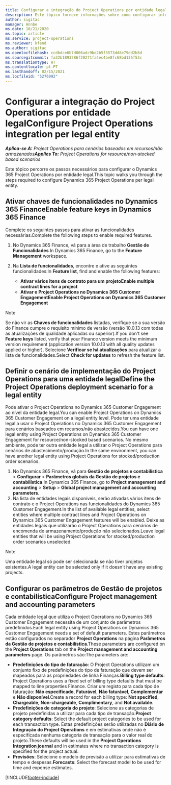 ```yaml
---
title: Configurar a integração do Project Operations por entidade legal
description: Este tópico fornece informações sobre como configurar integração por entidade legal no Project Operations.
author: sigitac
manager: Annbe
ms.date: 10/21/2020
ms.topic: article
ms.service: project-operations
ms.reviewer: kfend
ms.author: sigitac
ms.openlocfilehash: ccdbdce6b7d006adc9be2b5f3573dd8e79dd2b8d
ms.sourcegitcommit: fa32b1893286f20271fa4ec4be8fc68bd135f53c
ms.translationtype: HT
ms.contentlocale: pt-PT
ms.lasthandoff: 02/15/2021
ms.locfileid: "5276992"
---
```

# <a name="configure-project-operations-integration-per-legal-entity"></a><span data-ttu-id="4990e-103">Configurar a integração do Project Operations por entidade legal</span><span class="sxs-lookup"><span data-stu-id="4990e-103">Configure Project Operations integration per legal entity</span></span> 

<span data-ttu-id="4990e-104">_**Aplica-se A:** Project Operations para cenários baseados em recursos/não armazenados_</span><span class="sxs-lookup"><span data-stu-id="4990e-104">_**Applies To:** Project Operations for resource/non-stocked based scenarios_</span></span>

<span data-ttu-id="4990e-105">Este tópico percorre os passos necessários para configurar o Dynamics 365 Project Operations por entidade legal.</span><span class="sxs-lookup"><span data-stu-id="4990e-105">This topic walks you through the steps required to configure Dynamics 365 Project Operations per legal entity.</span></span>

## <a name="enable-feature-keys-in-dynamics-365-finance"></a><span data-ttu-id="4990e-106">Ativar chaves de funcionalidades no Dynamics 365 Finance</span><span class="sxs-lookup"><span data-stu-id="4990e-106">Enable feature keys in Dynamics 365 Finance</span></span>

<span data-ttu-id="4990e-107">Complete os seguintes passos para ativar as funcionalidades necessárias.</span><span class="sxs-lookup"><span data-stu-id="4990e-107">Complete the following steps to enable required features.</span></span>

1. <span data-ttu-id="4990e-108">No Dynamics 365 Finance, vá para a área de trabalho **Gestão de Funcionalidades**.</span><span class="sxs-lookup"><span data-stu-id="4990e-108">In Dynamics 365 Finance, go to the **Feature Management** workspace.</span></span>
2. <span data-ttu-id="4990e-109">Na **Lista de funcionalidades**, encontre e ative as seguintes funcionalidades:</span><span class="sxs-lookup"><span data-stu-id="4990e-109">In **Feature list**, find and enable the following features:</span></span>
  
    - <span data-ttu-id="4990e-110">**Ativar vários itens de contrato para um projeto**</span><span class="sxs-lookup"><span data-stu-id="4990e-110">**Enable multiple contract lines for a project**</span></span>
    - <span data-ttu-id="4990e-111">**Ativar o Project Operations no Dynamics 365 Customer Engagement**</span><span class="sxs-lookup"><span data-stu-id="4990e-111">**Enable Project Operations on Dynamics 365 Customer Engagement**</span></span>

> [!NOTE]
> <span data-ttu-id="4990e-112">Se não vir as **Chaves de funcionalidades** listadas, verifique se a sua versão do Finance cumpre o requisito mínimo de versão (versão 10.0.13 com todas as atualizações de qualidade aplicadas ou superior).</span><span class="sxs-lookup"><span data-stu-id="4990e-112">If you don't see **Feature keys** listed, verify that your Finance version meets the minimum version requirement (application version 10.0.13 with all quality updates applied or higher).</span></span> <span data-ttu-id="4990e-113">Selecione **Verificar se há atualizações** para atualizar a lista de funcionalidades.</span><span class="sxs-lookup"><span data-stu-id="4990e-113">Select **Check for updates** to refresh the feature list.</span></span>

## <a name="define-the-project-operations-deployment-scenario-for-a-legal-entity"></a><span data-ttu-id="4990e-114">Definir o cenário de implementação do Project Operations para uma entidade legal</span><span class="sxs-lookup"><span data-stu-id="4990e-114">Define the Project Operations deployment scenario for a legal entity</span></span>

<span data-ttu-id="4990e-115">Pode ativar o Project Operations no Dynamics 365 Customer Engagement ao nível da entidade legal.</span><span class="sxs-lookup"><span data-stu-id="4990e-115">You can enable Project Operations on Dynamics 365 Customer Engagement on a legal entity level.</span></span> <span data-ttu-id="4990e-116">Pode ter uma entidade legal a usar o Project Operations no Dynamics 365 Customer Engagement para cenários baseados em recursos/não abastecidos.</span><span class="sxs-lookup"><span data-stu-id="4990e-116">You can have one legal entity using Project Operations on Dynamics 365 Customer Engagement for resource/non-stocked based scenarios.</span></span> <span data-ttu-id="4990e-117">No mesmo ambiente, pode ter outra entidade legal a utilizar o Project Operations para cenários de abastecimento/produção.</span><span class="sxs-lookup"><span data-stu-id="4990e-117">In the same environment, you can have another legal entity using Project Operations for stocked/production order scenarios.</span></span>

1. <span data-ttu-id="4990e-118">No Dynamics 365 Finance, vá para **Gestão de projetos e contabilística** > **Configurar** > **Parâmetros globais da Gestão de projetos e contabilística**.</span><span class="sxs-lookup"><span data-stu-id="4990e-118">In Dynamics 365 Finance, go to **Project management and accounting** > **Setup** > **Global project management and accounting parameters**.</span></span>
2. <span data-ttu-id="4990e-119">Na lista de entidades legais disponíveis, serão ativadas vários itens de contrato e o Project Operations nas funcionalidades do Dynamics 365 Customer Engagement.</span><span class="sxs-lookup"><span data-stu-id="4990e-119">In the list of available legal entities, select entities where multiple contract lines and Project Operations on Dynamics 365 Customer Engagement features will be enabled.</span></span> <span data-ttu-id="4990e-120">Deixe as entidades legais que utilizarão o Project Operations para cenários de encomenda de armazenamento/produção não selecionados.</span><span class="sxs-lookup"><span data-stu-id="4990e-120">Leave legal entities that will be using Project Operations for stocked/production order scenarios unselected.</span></span>

> [!NOTE]
> <span data-ttu-id="4990e-121">Uma entidade legal só pode ser selecionada se não tiver projetos existentes.</span><span class="sxs-lookup"><span data-stu-id="4990e-121">A legal entity can be selected only if it doesn't have any existing projects.</span></span>

## <a name="configure-project-management-and-accounting-parameters"></a><span data-ttu-id="4990e-122">Configurar os parâmetros de Gestão de projetos e contabilística</span><span class="sxs-lookup"><span data-stu-id="4990e-122">Configure Project management and accounting parameters</span></span>

<span data-ttu-id="4990e-123">Cada entidade legal que utiliza o Project Operations no Dynamics 365 Customer Engagement necessita de um conjunto de parâmetros predefinidos.</span><span class="sxs-lookup"><span data-stu-id="4990e-123">Each legal entity using Project Operations on Dynamics 365 Customer Engagement needs a set of default parameters.</span></span> <span data-ttu-id="4990e-124">Estes parâmetros estão configurados no separador **Project Operations** na página **Parâmetros da Gestão de projetos e contabilística**.</span><span class="sxs-lookup"><span data-stu-id="4990e-124">These parameters are configured on the **Project Operations** tab on the **Project management and accounting parameters** page.</span></span> <span data-ttu-id="4990e-125">Os parâmetros são:</span><span class="sxs-lookup"><span data-stu-id="4990e-125">The parameters are:</span></span>

  - <span data-ttu-id="4990e-126">**Predefinições do tipo de faturação**: O Project Operations utilizam um conjunto fixo de predefinições do tipo de faturação que devem ser mapeados para as propriedades de linha Finanças.</span><span class="sxs-lookup"><span data-stu-id="4990e-126">**Billing type defaults**: Project Operations uses a fixed set of billing type defaults that must be mapped to line properties Finance.</span></span> <span data-ttu-id="4990e-127">Criar um registo para cada tipo de faturação: **Não especificado**, **Faturável**, **Não faturável**, **Complementar** e **Não disponível**.</span><span class="sxs-lookup"><span data-stu-id="4990e-127">Create a record for each billing type: **Not specified**, **Chargeable**, **Non-chargeable**, **Complimentary**, and **Not available**.</span></span>
  - <span data-ttu-id="4990e-128">**Predefinições de categoria do projeto**: Selecione as categorias de projeto predefinidas a utilizar para cada tipo de transação.</span><span class="sxs-lookup"><span data-stu-id="4990e-128">**Project category defaults**: Select the default project categories to be used for each transaction type.</span></span> <span data-ttu-id="4990e-129">Estas predefinições serão utilizadas no **Diário de Integração do Project Operations** e em estimativas onde não é especificada nenhuma categoria de transação para o valor real do projeto.</span><span class="sxs-lookup"><span data-stu-id="4990e-129">These defaults will be used in the **Project Operations Integration journal** and in estimates where no transaction category is specified for the project actual.</span></span>
  - <span data-ttu-id="4990e-130">**Previsões**: Selecione o modelo de previsão a utilizar para estimativas de tempo e despesas.</span><span class="sxs-lookup"><span data-stu-id="4990e-130">**Forecasts**: Select the forecast model to be used for time and expense estimates.</span></span>


[!INCLUDE[footer-include](../includes/footer-banner.md)]